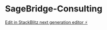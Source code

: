 # SageBridge-Consulting

[Edit in StackBlitz next generation editor ⚡️](https://stackblitz.com/~/github.com/MBTJcodes/SageBridge-Consulting)